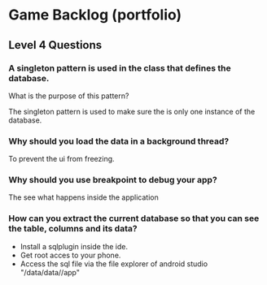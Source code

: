 # Game Backlog (portfolio)

## Level 4 Questions

### A singleton pattern is used in the class that defines the database. 
What is the purpose of this pattern?

The singleton pattern is used to make sure the is only one instance 
of the database.


### Why should you load the data in a background thread?

To prevent the ui from freezing.


### Why should you use breakpoint to debug your app?

The see what happens inside the application

### How can you extract the current database so that you can see the table, columns and its data?

* Install a sqlplugin inside the ide.
* Get root acces to your phone.
* Access the sql file via the file explorer of android studio "/data/data/<package name>/app"